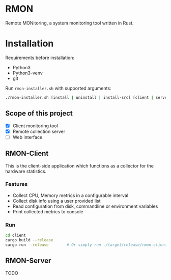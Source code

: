 # RMON

Remote MONitoring, a system monitoring tool written in Rust.

# Installation

Requirements before installation:
 * Python3
 * Python3-venv
 * git

Run `rmon-installer.sh` with supported arguments:

```bash
./rmon-installer.sh [install | uninstall | install-src] [client | server]
```

## Scope of this project

- [x] Client monitoring tool
- [x] Remote collection server
- [ ] Web interface

## RMON-Client

This is the client-side application which functions as a collector for the hardware statistics.

### Features

- Collect CPU, Memory metrics in a configurable interval
- Collect disk info using a user provided list
- Read configuration from disk, commandline or environment variables
- Print collected metrics to console

### Run
```bash
cd client
cargo build --release
cargo run --release        # Or simply run ./target/release/rmon-client
```

## RMON-Server

TODO
